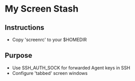 # My Screen Stash

## Instructions
  * Copy 'screenrc' to your $HOMEDIR

## Purpose
  * Use SSH_AUTH_SOCK for forwarded Agent keys in SSH
  * Configure 'tabbed' screen windows
